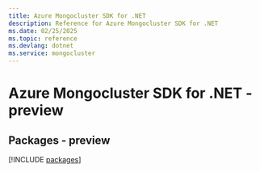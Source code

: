 ```yaml
---
title: Azure Mongocluster SDK for .NET
description: Reference for Azure Mongocluster SDK for .NET
ms.date: 02/25/2025
ms.topic: reference
ms.devlang: dotnet
ms.service: mongocluster
---
```

# Azure Mongocluster SDK for .NET - preview
## Packages - preview
[!INCLUDE [packages](mongocluster-index.md)]